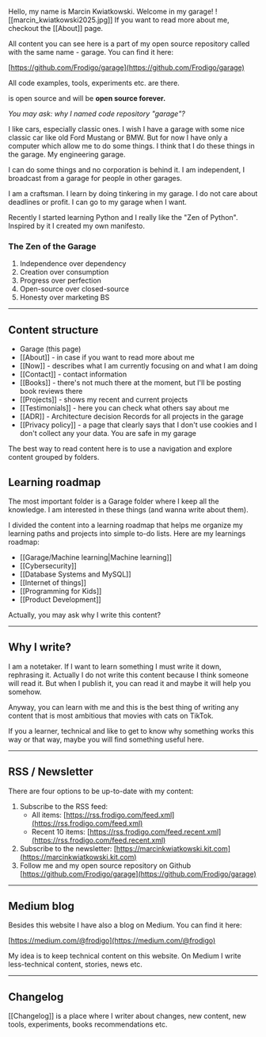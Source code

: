 Hello, my name is Marcin Kwiatkowski. Welcome in my garage!
![[marcin_kwiatkowski2025.jpg]]
If you want to read more about me, checkout the [[About]]
page.

All content you can see here is a part of my open source repository called with the same name - garage. You can find it here:

[https://github.com/Frodigo/garage](https://github.com/Frodigo/garage)

All code examples, tools, experiments etc. are there.

is open source and will be **open source forever.**

*You may ask: why I named code repository "garage"?*

I like cars, especially classic ones. I wish I have a garage with some nice classic car like old Ford Mustang or BMW. But for now I have only a computer which allow me to do some things. I think that I do these things in the garage. My engineering garage.

I can do some things and no corporation is behind it. I am independent, I broadcast from a garage for people in other garages.

I am a craftsman. I learn by doing tinkering in my garage. I do not care about deadlines or profit. I can go to my garage when I want.

Recently I started learning Python and I really like the "Zen of Python". Inspired by it I created my own manifesto.

### The Zen of the Garage

1. Independence over dependency
2. Creation over consumption
3. Progress over perfection
4. Open-source over closed-source
5. Honesty over marketing BS

---

## Content structure

- Garage (this page)
- [[About]] - in case if you want to read more about me
- [[Now]] - describes what I am currently focusing on and what I am doing
- [[Contact]] - contact information
- [[Books]] - there's not much there at the moment, but I'll be posting book reviews there
- [[Projects]] - shows my recent and current projects
- [[Testimonials]] - here you can check what others say about me
- [[ADR]] - Architecture decision Records for all projects in the garage
- [[Privacy policy]] - a page that clearly says that I don't use cookies and I don't collect any your data. You are safe in my garage

The best way to read content here is to use a navigation and explore content grouped by folders.

## Learning roadmap

The most important folder is a Garage folder where I keep all the knowledge. I am interested in these things (and wanna write about them).

I divided the content into a learning roadmap that helps me organize my learning paths and projects into simple to-do lists.
Here are my learnings roadmap:

- [[Garage/Machine learning|Machine learning]]
- [[Cybersecurity]]
- [[Database Systems and MySQL]]
- [[Internet of things]]
- [[Programming for Kids]]
- [[Product Development]]

Actually, you may ask why I write this content?

---

## Why I write?

I am a notetaker. If I want to learn something I must write it down, rephrasing it. Actually I do not write this content because I think someone will read it. But when I publish it, you can read it and maybe it will help you somehow.

Anyway, you can learn with me and this is the best thing of writing any content that is most ambitious that movies with cats on TikTok.

If you a learner, technical and like to get to know why something works this way or that way, maybe you will find something useful here.

---

## RSS / Newsletter

There are four options to be up-to-date with my content:

1. Subscribe to the RSS feed:
    - All items: [https://rss.frodigo.com/feed.xml](https://rss.frodigo.com/feed.xml)
    - Recent 10 items: [https://rss.frodigo.com/feed.recent.xml](https://rss.frodigo.com/feed.recent.xml)
2. Subscribe to the newsletter: [https://marcinkwiatkowski.kit.com](https://marcinkwiatkowski.kit.com)
3. Follow me and my open source repository on Github [https://github.com/Frodigo/garage](https://github.com/Frodigo/garage)

---

## Medium blog

Besides this website I have also a blog on Medium. You can find it here:

[https://medium.com/@frodigo](https://medium.com/@frodigo)

My idea is to keep technical content on this website. On Medium I write less-technical content, stories, news etc.

---

## Changelog

[[Changelog]] is a place where I writer about changes, new content, new tools, experiments, books recommendations etc.
